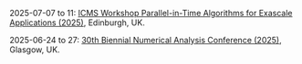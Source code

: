 2025-07-07 to 11: [ICMS Workshop Parallel-in-Time Algorithms for Exascale Applications (2025)](https://www.icms.org.uk/workshops/2025/parallel-time-algorithms-exascale-applications), Edinburgh, UK.

2025-06-24 to 27: [30th Biennial Numerical Analysis Conference (2025)](https://numericalanalysisconference.org.uk/), Glasgow, UK.

